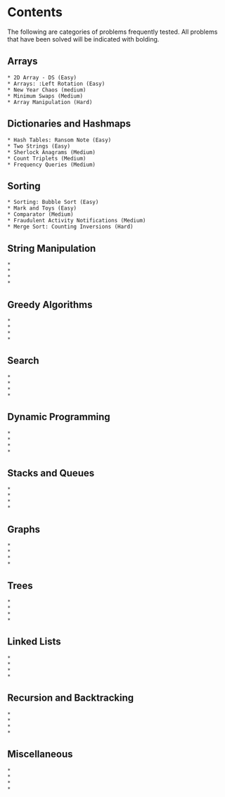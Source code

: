 # Contents

The following are categories of problems frequently tested.
All problems that have been solved will be indicated with bolding.

## Arrays

    * 2D Array - DS (Easy)
    * Arrays: :Left Rotation (Easy)
    * New Year Chaos (medium)
    * Minimum Swaps (Medium)
    * Array Manipulation (Hard)

## Dictionaries and Hashmaps

    * Hash Tables: Ransom Note (Easy)
    * Two Strings (Easy)
    * Sherlock Anagrams (Medium)
    * Count Triplets (Medium)
    * Frequency Queries (Medium)

## Sorting

    * Sorting: Bubble Sort (Easy)
    * Mark and Toys (Easy)
    * Comparator (Medium)
    * Fraudulent Activity Notifications (Medium)
    * Merge Sort: Counting Inversions (Hard)

## String Manipulation

    *
    *
    *
    *

## Greedy Algorithms

    *
    *
    *
    *

## Search

    *
    *
    *
    *

## Dynamic Programming

    *
    *
    *
    *

## Stacks and Queues

    *
    *
    *
    *

## Graphs

    *
    *
    *
    *

## Trees

    *
    *
    *
    *

## Linked Lists

    *
    *
    *
    *

## Recursion and Backtracking

    *
    *
    *
    *

## Miscellaneous

    *
    *
    *
    *
